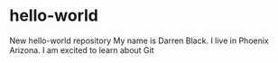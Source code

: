# hello-world
New hello-world repository
My name is Darren Black. I live in Phoenix Arizona. I am excited to learn about Git
